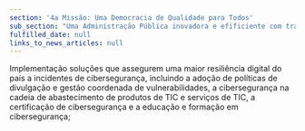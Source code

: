 ```yaml
---
section: '4a Missão: Uma Democracia de Qualidade para Todos'
sub_section: "Uma Administração Pública inovadora e efificiente com trabalhadores motivados"
fulfilled_date: null
links_to_news_articles: null
---
```


Implementação soluções que assegurem uma maior resiliência digital do país a incidentes de cibersegurança, incluindo a adoção de políticas de divulgação e gestão coordenada de vulnerabilidades, a cibersegurança na cadeia de abastecimento de produtos de TIC e serviços de TIC, a certificação de cibersegurança e a educação e formação em cibersegurança;